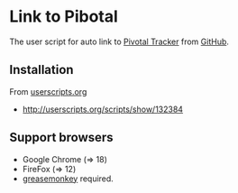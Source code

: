 # Link to Pibotal

The user script for auto link to [Pivotal Tracker](http://pivotaltracker.com) from [GitHub](https://github.com).

## Installation

From [userscripts.org](http://userscripts.org)

* http://userscripts.org/scripts/show/132384

## Support browsers

* Google Chrome (=> 18)
* FireFox (=> 12)
 * [greasemonkey](https://addons.mozilla.org/ja/firefox/addon/greasemonkey/) required.
